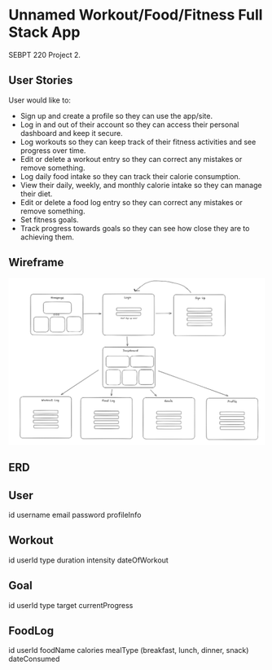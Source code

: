 # Unnamed Workout/Food/Fitness Full Stack App

SEBPT 220 Project 2.

## User Stories

User would like to:

- Sign up and create a profile so they can use the app/site.
- Log in and out of their account so they can access their personal dashboard and keep it secure.
- Log workouts so they can keep track of their fitness activities and see progress over time.
- Edit or delete a workout entry so they can correct any mistakes or remove something.
- Log daily food intake so they can track their calorie consumption.
- View their daily, weekly, and monthly calorie intake so they can manage their diet.
- Edit or delete a food log entry so they can correct any mistakes or remove something.
- Set fitness goals.
- Track progress towards goals so they can see how close they are to achieving them.

## Wireframe

![first draft](./ReadMeImg/p2wireframe1.png)

## ERD

User
----
id
username
email
password
profileInfo

Workout
-------
id
userId
type
duration
intensity
dateOfWorkout

Goal
----
id
userId
type
target
currentProgress

FoodLog
-------
id
userId
foodName
calories
mealType (breakfast, lunch, dinner, snack)
dateConsumed
